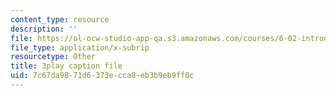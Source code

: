 ```yaml
---
content_type: resource
description: ''
file: https://ol-ocw-studio-app-qa.s3.amazonaws.com/courses/6-02-introduction-to-eecs-ii-digital-communication-systems-fall-2012/7c67da9871d6373ecca8eb3b9eb9ff0c_2QxgN2ugcMY.srt
file_type: application/x-subrip
resourcetype: Other
title: 3play caption file
uid: 7c67da98-71d6-373e-cca8-eb3b9eb9ff0c
---
```

